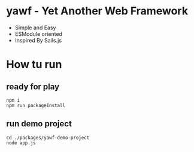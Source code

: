 # yawf - Yet Another Web Framework

- Simple and Easy
- ESModule oriented
- Inspired By Sails.js

# How tu run

## ready for play
```
npm i
npm run packageInstall
```

## run demo project
```
cd ./packages/yawf-demo-project
node app.js
```
